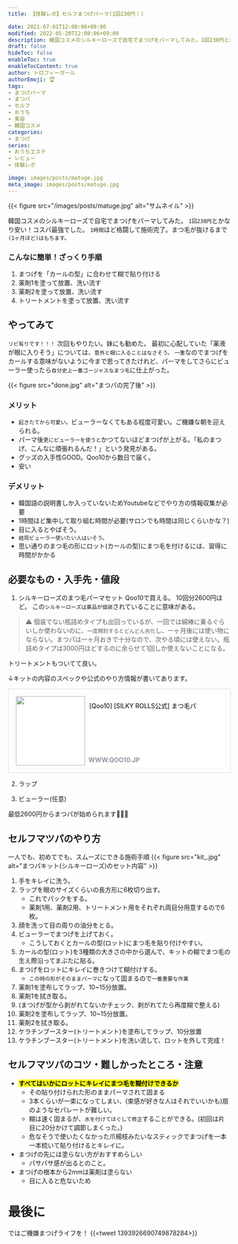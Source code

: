 ```yaml
---
title: 【体験レポ】セルフまつげパーマ(1回230円！)

date: 2021-07-01T12:00:06+09:00
modified: 2022-05-20T12:00:06+09:00
description: 韓国コスメのシルキーローズで自宅でまつげをパーマしてみた。1回230円とかなり安い！コスパ最強でした。
draft: false
hideToc: false
enableToc: true
enableTocContent: true
author: トロフィーガール
authorEmoji: 🏆
tags:
- まつげパーマ
- まつパ
- セルフ
- おうち
- 美容
- 韓国コスメ
categories:
- まつげ
series:
- おうちエステ
- レビュー
- 体験レポ

image: images/posts/matuge.jpg
meta_image: images/posts/matuge.jpg
---
```

{{< figure src="/images/posts/matuge.jpg" alt="サムネイル" >}}

韓国コスメのシルキーローズで自宅でまつげをパーマしてみた。
`1回230円`とかなり安い！コスパ最強でした。
`1時間`ほど格闘して施術完了。まつ毛が抜けるまで`(1ヶ月ほど)はもちます。`

### こんなに簡単！ざっくり手順
1. まつげを「カールの型」に合わせて糊で貼り付ける
2. 薬剤1を塗って放置、洗い流す
3. 薬剤2を塗って放置、洗い流す
3. トリートメントを塗って放置、洗い流す

## やってみて
`リピ有りです！！！`
次回もやりたい。妹にも勧めた。
最初に心配していた「薬液が眼に入りそう」については、`意外と眼に入ることはなさそう。`
`一重`なのでまつげをカールする意味がないように今まで思ってきたけれど、パーマをしてさらにビューラー使ったら`自分史上一番ゴージャスなまつ毛`に仕上がった。

{{< figure src="done.jpg" alt="まつパの完了後" >}}

### メリット
- `起きたてから可愛い。`ビューラーなくてもある程度可愛い。ご機嫌な朝を迎えられる。
- パーマ後`更にビューラーを使うと`かつてないほどまつげが上がる。「私のまつげ、こんなに頑張れるんだ！」という発見がある。
- グッズの入手性GOOD。Qoo10から数日で届く。
- 安い

### デメリット
- 韓国語の説明書しか入っていないためYoutubeなどでやり方の情報収集が必要
- 1時間ほど集中して取り組む時間が必要(サロンでも時間は同じくらいかな？)
- 目に入るとやばそう。
- `結局ビューラー使いたい人はいそう。`
- 思い通りのまつ毛の形にロット(カールの型)にまつ毛を付けるには、習得に時間がかかる

## 必要なもの・入手先・値段
1. シルキーローズのまつ毛パーマセット
Qoo10で買える。
10回分2600円ほど。
この`シルキーローズは薬品が個装`されていることに意味がある。
> ⚠ 個装でない瓶詰めタイプも出回っているが、一回では綿棒に乗るぐらいしか使わないのに、`一度開封するとどんどん劣化`し、一ヶ月後には使い物にならない。まつパは一ヶ月おきで十分なので、次やる頃には使えない。瓶詰めタイプは3000円ほどするのに余らせて1回しか使えないことになる。

トリートメントもついてて良い。

↓キットの内容のスペックや公式のやり方情報が書いてあります。
<div class='shr_item' style='position:relative; min-height:158px; margin:12px 0; padding:9px 10px; border:1px solid #dbdbdb; border-radius:1px; background-color:#fff;'><div class='item_dtl' style='position:relative; height:158px; padding:5px; border:1px solid #f0f1f4;'><span class='thmb' style='float:left; overflow:hidden; width:156px; height:156px; margin-right:9px; border:1px solid #e7e7e7;'><a href='https://www.qoo10.jp/su/1326558534/Q170443461'><img src='https://gd.image-qoo10.jp/li/963/733/4137733963.g_400-w-st_g.jpg' width='156' alt='' style='vertical-align: middle; border: 0 none;'></a></span><p class='tit' style='overflow:hidden; max-height:68px; margin-bottom:7px; line-height:17px; color:#000;'>[Qoo10] [SILKY ROLLS公式] まつ毛パ</p><span class='url' style='position:absolute; left:170px; bottom:10px; display:block; font-weight:bold; color:#9197a3;'>WWW.QOO10.JP</span></div></div>

2. ラップ

3. ビューラー(任意)


最低2600円からまつパが始められます🥺🥺🥺

## セルフマツパのやり方
一人でも、初めてでも、スムーズにできる施術手順
{{< figure src="kit_.jpg" alt="まつパキット(シルキーローズ)のセット内容" >}}

1. 手をキレイに洗う。
2. ラップを眼のサイズくらいの長方形に6枚切り出す。
    - これでパックをする。
    - 薬剤1用、薬剤2用、トリートメント用をそれぞれ両目分用意するので6枚。
2. 顔を洗って目の周りの油分をとる。
3. ビューラーでまつげを上げておく。
    - こうしておくとカールの型(ロット)にまつ毛を貼り付けやすい。
4. カールの型(ロット)を3種類の大きさの中から選んで、キットの糊でまつ毛の生え際沿ってまぶたに貼る。
5. まつげをロットにキレイに巻きつけて糊付けする。
    - `この時の形がそのままパーマに`なって固まるので`一番重要な作業`
6. 薬剤1を塗布してラップ、10~15分放置。
7. 薬剤1を拭き取る。
8. (まつげが型から剥がれてないかチェック、剥がれてたら再度糊で整える)
9. 薬剤2を塗布してラップ、10~15分放置。
10. 薬剤2を拭き取る。
11. ケラチンブースター(トリートメント)を塗布してラップ、10分放置
11. ケラチンブースター(トリートメント)を洗い流して、ロットを外して完成！

## セルフマツパのコツ・難しかったところ・注意
- <mark>**すべてはいかにロットにキレイにまつ毛を糊付けできるか**</mark>
    - その貼り付けられた形のままパーマされて固まる
    - 3本くらいが一束になってしまい、(束感が好きな人はそれでいいかも)扇のようなセパレートが難しい。
    - 糊は速く固まるが、`水を付けてほぐして修正`することができる。(初回は片目に20分かけて調節しまくった。)
    - 危なそうで使いたくなかった爪楊枝みたいなスティックでまつげを一本一本梳いて貼り付けるとキレイに。
- まつげの先には塗らない方がおすすめらしい
    - パサパサ感が出るとのこと。
- まつげの根本から2mmは薬剤は塗らない
    - 目に入ると危ないため

# 最後に
ではご機嫌まつげライフを！
{{<tweet 1393926690749878284>}}